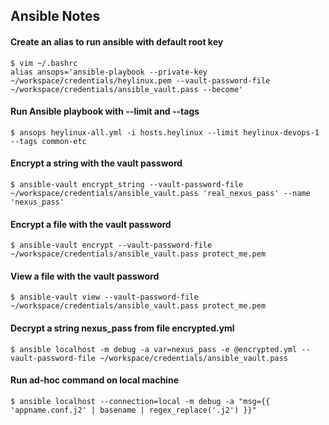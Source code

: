 Ansible Notes
---

#### Create an alias to run ansible with default root key
```
$ vim ~/.bashrc
alias ansops='ansible-playbook --private-key ~/workspace/credentials/heylinux.pem --vault-password-file ~/workspace/credentials/ansible_vault.pass --become'
```

#### Run Ansible playbook with --limit and --tags
```
$ ansops heylinux-all.yml -i hosts.heylinux --limit heylinux-devops-1 --tags common-etc
```

#### Encrypt a string with the vault password
```
$ ansible-vault encrypt_string --vault-password-file ~/workspace/credentials/ansible_vault.pass 'real_nexus_pass' --name 'nexus_pass'
```

#### Encrypt a file with the vault password
```
$ ansible-vault encrypt --vault-password-file ~/workspace/credentials/ansible_vault.pass protect_me.pem
```

#### View a file with the vault password
```
$ ansible-vault view --vault-password-file ~/workspace/credentials/ansible_vault.pass protect_me.pem
```

#### Decrypt a string nexus_pass from file encrypted.yml
```
$ ansible localhost -m debug -a var=nexus_pass -e @encrypted.yml --vault-password-file ~/workspace/credentials/ansible_vault.pass
```

#### Run ad-hoc command on local machine
```
$ ansible localhost --connection=local -m debug -a "msg={{ 'appname.conf.j2' | basename | regex_replace('.j2') }}"
```
